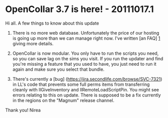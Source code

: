 # OpenCollar 3.7 is here! - 20111017.1

Hi all.  A few things to know about this update

1. There is no more web database.  Unfortunately the price of our hosting is 
going up more than we can manage right now.  I've written [an FAQ] [1] giving
more details.

2. OpenCollar is now modular.  You only have to run the scripts you need, so
you can save lag on the sims you visit.  If you run the updater and find you're
missing a feature that you used to have, you just need to run it again and make
sure you select that bundle.

3. There's currently a [bug] (https://jira.secondlife.com/browse/SVC-7321) in
LL's code that prevents some full perms items from transferring cleanly with
llGiveInventory and llRemoteLoadScriptPin.  You might see errors relating to
this on update.  There is supposed to be a fix currently in the regions on the
"Magnum" release channel.  


Thank you!
Nirea

[1]: https://github.com/nirea/ocupdater/blob/master/docs/FAQ%20on%20OpenCollar%20Database%20Retirement.md 
